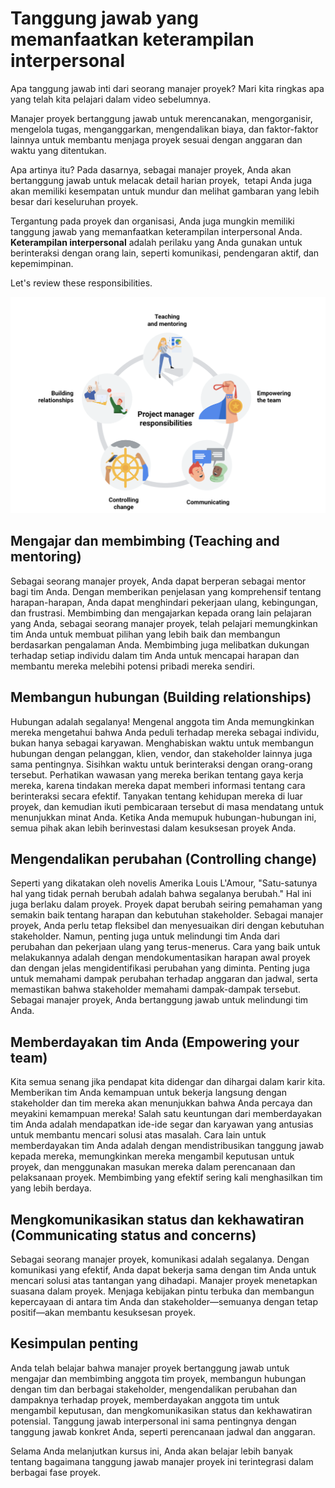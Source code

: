 # Tanggung jawab yang memanfaatkan keterampilan interpersonal

Apa tanggung jawab inti dari seorang manajer proyek? Mari kita ringkas apa yang telah kita pelajari dalam video sebelumnya.

Manajer proyek bertanggung jawab untuk merencanakan, mengorganisir, mengelola tugas, menganggarkan, mengendalikan biaya, dan faktor-faktor lainnya untuk membantu menjaga proyek sesuai dengan anggaran dan waktu yang ditentukan.

Apa artinya itu? Pada dasarnya, sebagai manajer proyek, Anda akan bertanggung jawab untuk melacak detail harian proyek,  tetapi Anda juga akan memiliki kesempatan untuk mundur dan melihat gambaran yang lebih besar dari keseluruhan proyek.

Tergantung pada proyek dan organisasi, Anda juga mungkin memiliki tanggung jawab yang memanfaatkan keterampilan interpersonal Anda. **Keterampilan interpersonal** adalah perilaku yang Anda gunakan untuk berinteraksi dengan orang lain, seperti komunikasi, pendengaran aktif, dan kepemimpinan.

Let's review these responsibilities.

![](003.png)

## Mengajar dan membimbing (Teaching and mentoring)
Sebagai seorang manajer proyek, Anda dapat berperan sebagai mentor bagi tim Anda. Dengan memberikan penjelasan yang komprehensif tentang harapan-harapan, Anda dapat menghindari pekerjaan ulang, kebingungan, dan frustrasi. Membimbing dan mengajarkan kepada orang lain pelajaran yang Anda, sebagai seorang manajer proyek, telah pelajari memungkinkan tim Anda untuk membuat pilihan yang lebih baik dan membangun berdasarkan pengalaman Anda. Membimbing juga melibatkan dukungan terhadap setiap individu dalam tim Anda untuk mencapai harapan dan membantu mereka melebihi potensi pribadi mereka sendiri.

## Membangun hubungan (Building relationships)
Hubungan adalah segalanya! Mengenal anggota tim Anda memungkinkan mereka mengetahui bahwa Anda peduli terhadap mereka sebagai individu, bukan hanya sebagai karyawan. Menghabiskan waktu untuk membangun hubungan dengan pelanggan, klien, vendor, dan stakeholder lainnya juga sama pentingnya. Sisihkan waktu untuk berinteraksi dengan orang-orang tersebut. Perhatikan wawasan yang mereka berikan tentang gaya kerja mereka, karena tindakan mereka dapat memberi informasi tentang cara berinteraksi secara efektif. Tanyakan tentang kehidupan mereka di luar proyek, dan kemudian ikuti pembicaraan tersebut di masa mendatang untuk menunjukkan minat Anda. Ketika Anda memupuk hubungan-hubungan ini, semua pihak akan lebih berinvestasi dalam kesuksesan proyek Anda.

## Mengendalikan perubahan (Controlling change)
Seperti yang dikatakan oleh novelis Amerika Louis L'Amour, "Satu-satunya hal yang tidak pernah berubah adalah bahwa segalanya berubah." Hal ini juga berlaku dalam proyek. Proyek dapat berubah seiring pemahaman yang semakin baik tentang harapan dan kebutuhan stakeholder. Sebagai manajer proyek, Anda perlu tetap fleksibel dan menyesuaikan diri dengan kebutuhan stakeholder. Namun, penting juga untuk melindungi tim Anda dari perubahan dan pekerjaan ulang yang terus-menerus. Cara yang baik untuk melakukannya adalah dengan mendokumentasikan harapan awal proyek dan dengan jelas mengidentifikasi perubahan yang diminta. Penting juga untuk memahami dampak perubahan terhadap anggaran dan jadwal, serta memastikan bahwa stakeholder memahami dampak-dampak tersebut. Sebagai manajer proyek, Anda bertanggung jawab untuk melindungi tim Anda.

## Memberdayakan tim Anda (Empowering your team)
Kita semua senang jika pendapat kita didengar dan dihargai dalam karir kita. Memberikan tim Anda kemampuan untuk bekerja langsung dengan stakeholder dan tim mereka akan menunjukkan bahwa Anda percaya dan meyakini kemampuan mereka! Salah satu keuntungan dari memberdayakan tim Anda adalah mendapatkan ide-ide segar dan karyawan yang antusias untuk membantu mencari solusi atas masalah. Cara lain untuk memberdayakan tim Anda adalah dengan mendistribusikan tanggung jawab kepada mereka, memungkinkan mereka mengambil keputusan untuk proyek, dan menggunakan masukan mereka dalam perencanaan dan pelaksanaan proyek. Membimbing yang efektif sering kali menghasilkan tim yang lebih berdaya.

## Mengkomunikasikan status dan kekhawatiran (Communicating status and concerns)
Sebagai seorang manajer proyek, komunikasi adalah segalanya. Dengan komunikasi yang efektif, Anda dapat bekerja sama dengan tim Anda untuk mencari solusi atas tantangan yang dihadapi. Manajer proyek menetapkan suasana dalam proyek. Menjaga kebijakan pintu terbuka dan membangun kepercayaan di antara tim Anda dan stakeholder—semuanya dengan tetap positif—akan membantu kesuksesan proyek.

## Kesimpulan penting
Anda telah belajar bahwa manajer proyek bertanggung jawab untuk mengajar dan membimbing anggota tim proyek, membangun hubungan dengan tim dan berbagai stakeholder, mengendalikan perubahan dan dampaknya terhadap proyek, memberdayakan anggota tim untuk mengambil keputusan, dan mengkomunikasikan status dan kekhawatiran potensial. Tanggung jawab interpersonal ini sama pentingnya dengan tanggung jawab konkret Anda, seperti perencanaan jadwal dan anggaran.

Selama Anda melanjutkan kursus ini, Anda akan belajar lebih banyak tentang bagaimana tanggung jawab manajer proyek ini terintegrasi dalam berbagai fase proyek.
